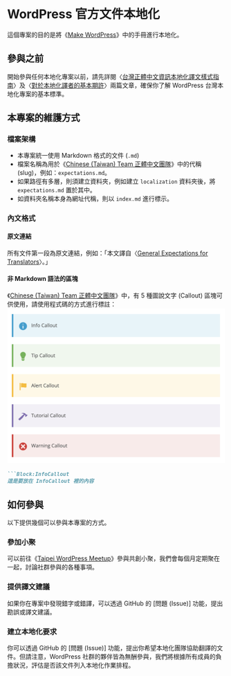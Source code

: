 # WordPress 官方文件本地化
這個專案的目的是將《[Make WordPress](https://make.wordpress.org/handbook/)》中的手冊進行本地化。

## 參與之前
開始參與任何本地化專案以前，請先詳閱〈[台灣正體中文資訊本地化譯文樣式指南](https://tw.wordpress.org/team/handbook/localization/zh-tw-localization-style-guide/)〉及〈[對於本地化譯者的基本期許](https://tw.wordpress.org/team/handbook/localization/expectations/)〉兩篇文章，確保你了解 WordPress 台灣本地化專案的基本標準。

## 本專案的維護方式

### 檔案架構
* 本專案統一使用 Markdown 格式的文件 (`.md`)
* 檔案名稱為用於《[Chinese (Taiwan) Team 正體中文團隊](https://tw.wordpress.org/team/handbook/)》中的代稱 (slug)，例如：`expectations.md`。
* 如果路徑有多層，則須建立資料夾，例如建立 `localization` 資料夾後，將 `expectations.md` 置於其中。
* 如資料夾名稱本身為網址代稱，則以 `index.md` 進行標示。

### 內文格式

#### 原文連結
所有文件第一段為原文連結，例如：「本文譯自〈[General Expectations for Translators](https://make.wordpress.org/polyglots/handbook/translating/expectations/)〉。」

#### 非 Markdown 語法的區塊
《[Chinese (Taiwan) Team 正體中文團隊](https://tw.wordpress.org/team/)》中，有 5 種圖說文字 (Callout) 區塊可供使用，請使用程式碼的方式進行標註：
![Callout](./assets/callout-blocks.png)

```markdown
```Block:InfoCallout
這是要放在 InfoCallout 裡的內容
```


## 如何參與
以下提供幾個可以參與本專案的方式。

### 參加小聚
可以前往《[Taipei WordPress Meetup](https://www.meetup.com/Taipei-WordPress/)》參與共創小聚，我們會每個月定期聚在一起，討論社群參與的各種事項。

### 提供譯文建議
如果你在專案中發現錯字或錯譯，可以透過 GitHub 的 \[問題 (Issue)\] 功能，提出勘誤或譯文建議。

### 建立本地化要求
你可以透過 GitHub 的 \[問題 (Issue)\] 功能，提出你希望本地化團隊協助翻譯的文件。但請注意，WordPress 社群的夥伴皆為無酬參與，我們將根據所有成員的負擔狀況，評估是否該文件列入本地化作業排程。
